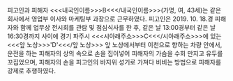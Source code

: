 피고인과 피해자 <<<내국인이름>>>B<<</내국인이름>>>(가명, 여, 43세)는 같은 회사에서 영업부 이사와 마케팅부 과장으로 근무하였다.
피고인은 2019. 10. 18.경 피해자와 함께 업무상 전시회를 관람 및 점심식사를 한 후, 같은 날 13:00경부터 같은 날 16:30경까지 사이에 경기 파주시 <<<시아래주소>>>C<<</시아래주소>>>에 있는 <<<앞 노상>>>'D'<<</앞 노상>>> 앞 노상에서부터 이천으로 향하는 차량 안에서, 운전을 하는 피해자의 상의 속으로 손을 집이넣어 피해자의 가슴을 수회 만지고 유두를 꼬집었으며, 피해자의 손을 피고인의 바지위 성기로 가져다 비비는 방법으로 피해자를 강제로 추행하였다.